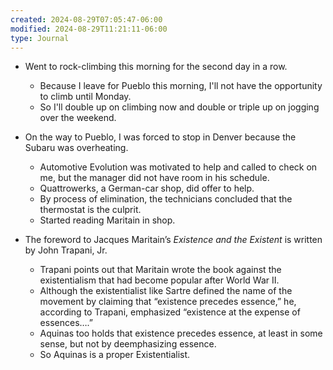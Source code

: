 ```yaml
---
created: 2024-08-29T07:05:47-06:00
modified: 2024-08-29T11:21:11-06:00
type: Journal
---
```


- Went to rock-climbing this morning for the
  second day in a row.
  - Because I leave for Pueblo this morning,
    I'll not have the opportunity to climb
    until Monday.
  - So I'll double up on climbing now and
    double or triple up on jogging over the
    weekend.

- On the way to Pueblo, I was forced to stop
  in Denver because the Subaru was
  overheating.
  - Automotive Evolution was motivated to
    help and called to check on me, but the
    manager did not have room in his
    schedule.
  - Quattrowerks, a German-car shop, did
    offer to help.
  - By process of elimination, the
    technicians concluded that the
    thermostat is the culprit.
  - Started reading Maritain in shop.

- The foreword to Jacques Maritain’s
  _Existence and the Existent_ is written by
  John Trapani, Jr.
  - Trapani points out that Maritain wrote
    the book against the existentialism that
    had become popular after World War II.
  - Although the existentialist like Sartre
    defined the name of the movement by
    claiming that “existence precedes
    essence,” he, according to Trapani,
    emphasized “existence at the expense of
    essences….”
  - Aquinas too holds that existence
    precedes essence, at least in some
    sense, but not by deemphasizing essence.
  - So Aquinas is a proper Existentialist.

<!-- EOF -->
